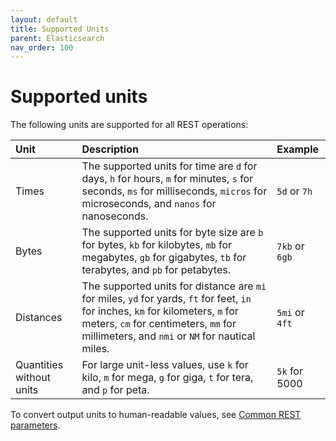 ```yaml
---
layout: default
title: Supported Units
parent: Elasticsearch
nav_order: 100
---
```


# Supported units

The following units are supported for all REST operations:

Unit | Description | Example
:--- | :--- | :---
Times | The supported units for time are `d` for days, `h` for hours, `m` for minutes, `s` for seconds, `ms` for milliseconds, `micros` for microseconds, and `nanos` for nanoseconds. | `5d` or `7h`
Bytes | The supported units for byte size are `b` for bytes, `kb` for kilobytes, `mb` for megabytes, `gb` for gigabytes, `tb` for terabytes, and `pb` for petabytes. | `7kb` or `6gb`
Distances | The supported units for distance are `mi` for miles, `yd` for yards, `ft` for feet, `in` for inches, `km` for kilometers, `m` for meters, `cm` for centimeters, `mm` for millimeters, and `nmi` or `NM` for nautical miles. | `5mi` or `4ft`
Quantities without units | For large unit-less values, use `k` for kilo, `m` for mega, `g` for giga, `t` for tera, and `p` for peta. | `5k` for 5000

To convert output units to human-readable values, see [Common REST parameters](../common-parameters/).

